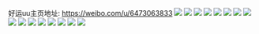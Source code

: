 好运uu主页地址: https://weibo.com/u/6473063833 
![](https://wx4.sinaimg.cn/mw2000/00744jBngy1h96r8w02tsj32c03401l1.jpg) 
![](https://wx4.sinaimg.cn/mw2000/00744jBngy1h96r95sr2qj32c03407wl.jpg) 
![](https://wx4.sinaimg.cn/mw2000/00744jBngy1h96r8098wvj32c0340b2c.jpg) 
![](https://wx4.sinaimg.cn/mw2000/00744jBngy1h96r7rs28pj32c0340e84.jpg) 
![](https://wx4.sinaimg.cn/mw2000/00744jBngy1h96ny1fl1vj31361bbdvt.jpg) 
![](https://wx4.sinaimg.cn/mw2000/00744jBngy1h96ny21yrzj312a1b818g.jpg) 
![](https://wx4.sinaimg.cn/mw2000/00744jBngy1h96ny0kkm2j32bz33zx6p.jpg) 
![](https://wx4.sinaimg.cn/mw2000/00744jBngy1h96nxxaobfj328k2zf1ky.jpg) 
![](https://wx4.sinaimg.cn/mw2000/00744jBngy1h8z4eg2nu2j32c0340qv5.jpg) 
![](https://wx4.sinaimg.cn/mw2000/00744jBngy1h8z4egt5puj32c03404qp.jpg) 
![](https://wx4.sinaimg.cn/mw2000/00744jBngy1h8z4eilucfj31sc2ds7wh.jpg) 
![](https://wx4.sinaimg.cn/mw2000/00744jBngy1h8z4edxwdsj32c03407wl.jpg) 
![](https://wx4.sinaimg.cn/mw2000/00744jBngy1h7ns5wm2xdj32c03404qs.jpg) 
![](https://wx4.sinaimg.cn/mw2000/00744jBngy1h7fnbai7zvj30zp1bxgnw.jpg) 
![](https://wx4.sinaimg.cn/mw2000/00744jBngy1h7fnbdh5vij32c0340447.jpg) 
![](https://wx4.sinaimg.cn/mw2000/00744jBngy1h7fnbfr9epj312q1hf0vc.jpg) 
